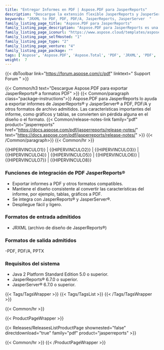 ```yaml
---
title: "Entregar Informes en PDF | Aspose.PDF para JasperReports"
description: "Descargue la extensión flexible JasperReports y JasperServer que permite exportar informes en formatos PDF, PDF/A. Las características de los informes, como tablas, gráficos e imágenes, se convierten a PDF con el mayor grado de precisión."
keywords: "JRXML to PDF, PDF, PDF/A, JasperReports, JasperServer  "
family_listing_page_title: "Aspose.PDF para JasperReports"
family_listing_page_description: "Aspose.PDF para JasperReports es una extensión flexible de JasperReports y JasperServer que le permite exportar informes en formato de documento portátil (PDF, PDF/A). Las funciones importantes de los informes, como tablas, gráficos e imágenes, se convierten a PDF con el mayor grado de precisión."
family_listing_page_iconurl: "https://www.aspose.cloud/templates/aspose/App_Themes/V3/images/pdf/272x272/aspose_pdf-for-jasperreports-min.png"
family_listing_page_selfHosted: "1"
family_listing_page_type: "2"
family_listing_page_venture: "4"
family_listing_page_package: ""
tags: ['Aspose', 'Aspose.PDF', 'Aspose.Total', 'PDF', 'JRXML', 'PDF', 'PDFA', 'PPTX', 'JasperReports', 'JasperServer', 'report', 'export', 'table', 'chart', 'extension', 'conversion']
weight:  7
---
```


{{< dbToolbar link="https://forum.aspose.com/c/pdf" linktext=" Support Forum " >}}

{{< Common/h3 text="Descargue Aspose.PDF para exportar JasperReports® a formatos PDF"  >}}
{{< Common/paragraph class="package-instructions">}}
Aspose.PDF para JasperReports lo ayuda a exportar informes de JasperReports® y JasperServer® a PDF, PDF/A y otros formatos de archivo admitidos. Las características importantes del informe, como gráficos y tablas, se convierten sin pérdida alguna en el diseño o el formato.
{{< Common/release-notes-link family="pdf" product="jasperreports" href="https://docs.aspose.com/pdf/jasperreports/release-notes/" text="https://docs.aspose.com/pdf/jasperreports/release-notes/"  >}}
{{< /Common/paragraph>}}
{{< Common/hr >}}

{{HIPERVINCULO1}} | {{HIPERVINCULO2}} | {{HIPERVINCULO3}} | {{HIPERVINCULO4}} | {{HIPERVINCULO5}} | {{HIPERVINCULO6}} | {{HIPERVINCULO7}} | {{HIPERVINCULO8}}

### Funciones de integración de PDF JasperReports®

- Exportar informes a PDF y otros formatos compatibles.
- Mantiene el diseño consistente al convertir las características del informe, por ejemplo, tablas, gráficos a PDF.
- Se integra con JasperReports® y JasperServer®.
- Despliegue fácil y ligero.

### Formatos de entrada admitidos

- JRXML (archivo de diseño de JasperReports®)

### Formatos de salida admitidos

-PDF, PDF/A, PPTX

### Requisitos del sistema

- Java 2 Platform Standard Edition 5.0 o superior.
- JasperReports® 6.7.0 o superior.
- JasperServer® 6.7.0 o superior.

{{< Tags/TagsWrapper >}}
 {{< Tags/TagsList >}}
{{< /Tags/TagsWrapper >}}

{{< Common/hr >}}

{{< ProductPageWrapper >}}
<!-- ReleasesListProductPage-->
   {{< Releases/ReleasesListProductPage shownested="false"  directdownload="true" family="pdf" product="jasperreports" >}}
<!-- /ReleasesListProductPage-->
{{< Common/hr >}}
{{< /ProductPageWrapper >}}

